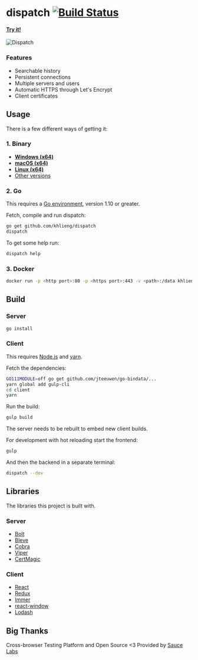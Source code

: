 # dispatch [![Build Status](https://travis-ci.org/khlieng/dispatch.svg?branch=master)](https://travis-ci.org/khlieng/dispatch)

#### [Try it!](https://dispatch.khlieng.com)

![Dispatch](https://khlieng.com/dispatch.png?1)

### Features

- Searchable history
- Persistent connections
- Multiple servers and users
- Automatic HTTPS through Let's Encrypt
- Client certificates

## Usage

There is a few different ways of getting it:

### 1. Binary

- **[Windows (x64)](https://release.khlieng.com/khlieng/dispatch/windows_x64)**
- **[macOS (x64)](https://release.khlieng.com/khlieng/dispatch/mac_x64)**
- **[Linux (x64)](https://release.khlieng.com/khlieng/dispatch/linux_x64)**
- [Other versions](https://github.com/khlieng/dispatch/releases)

### 2. Go

This requires a [Go environment](http://golang.org/doc/install), version 1.10 or greater.

Fetch, compile and run dispatch:

```bash
go get github.com/khlieng/dispatch
dispatch
```

To get some help run:

```bash
dispatch help
```

### 3. Docker

```bash
docker run -p <http port>:80 -p <https port>:443 -v <path>:/data khlieng/dispatch
```

## Build

### Server

```bash
go install
```

### Client

This requires [Node.js](https://nodejs.org) and [yarn](https://yarnpkg.com).

Fetch the dependencies:

```bash
GO111MODULE=off go get github.com/jteeuwen/go-bindata/...
yarn global add gulp-cli
cd client
yarn
```

Run the build:

```bash
gulp build
```

The server needs to be rebuilt to embed new client builds.

For development with hot reloading start the frontend:

```bash
gulp
```

And then the backend in a separate terminal:

```bash
dispatch --dev
```

## Libraries

The libraries this project is built with.

### Server

- [Bolt](https://github.com/etcd-io/bbolt)
- [Bleve](https://github.com/blevesearch/bleve)
- [Cobra](https://github.com/spf13/cobra)
- [Viper](https://github.com/spf13/viper)
- [CertMagic](https://github.com/mholt/certmagic)

### Client

- [React](https://github.com/facebook/react)
- [Redux](https://github.com/reactjs/redux)
- [Immer](https://github.com/mweststrate/immer)
- [react-window](https://github.com/bvaughn/react-window)
- [Lodash](https://github.com/lodash/lodash)

## Big Thanks

Cross-browser Testing Platform and Open Source <3 Provided by [Sauce Labs][homepage]

[homepage]: https://saucelabs.com
